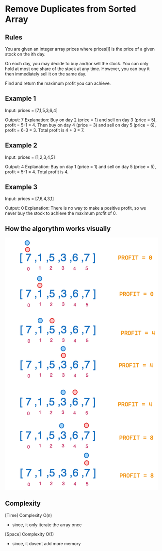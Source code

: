 # Remove Duplicates from Sorted Array

## Rules

You are given an integer array prices where prices[i] is the price of a given stock on the ith day.

On each day, you may decide to buy and/or sell the stock. You can only hold at most one share of the stock at any time. However, you can buy it then immediately sell it on the same day.

Find and return the maximum profit you can achieve.

## Example 1

Input: prices = [7,1,5,3,6,4]

Output: 7
Explanation: Buy on day 2 (price = 1) and sell on day 3 (price = 5), profit = 5-1 = 4.
Then buy on day 4 (price = 3) and sell on day 5 (price = 6), profit = 6-3 = 3.
Total profit is 4 + 3 = 7.

## Example 2

Input: prices = [1,2,3,4,5]

Output: 4
Explanation: Buy on day 1 (price = 1) and sell on day 5 (price = 5), profit = 5-1 = 4.
Total profit is 4.

## Example 3

Input: prices = [7,6,4,3,1]

Output: 0
Explanation: There is no way to make a positive profit, so we never buy the stock to achieve the maximum profit of 0.

## How the algorythm works visually

![View Design](assets/Best-Time-to-Buy-and-Sell-Stock-II.png)

## Complexity

[Time] Complexity O(n)

- since, it only iterate the array once

[Space] Complexity O(1)

- since, it dosent add more memory
